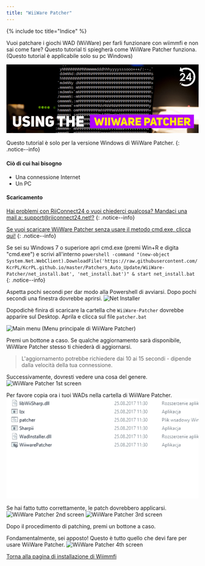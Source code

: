 ```yaml
---
title: "WiiWare Patcher"
---
```


{% include toc title="Indice" %}

Vuoi patchare i giochi WAD (WiiWare) per farli funzionare con wiimmfi e non sai come fare? Questo tutorial ti spiegherà come WiiWare Patcher funziona. (Questo tutorial è applicabile solo su pc Windows)

![Using the WiiWare Patcher](/images/rc24_using_the_wiiware_patcher.jpg)

Questo tutorial è solo per la versione Windows di WiiWare Patcher.
{: .notice--info}

#### Ciò di cui hai bisogno

* Una connessione Internet
* Un PC

#### Scaricamento

[Hai problemi con RiiConnect24 o vuoi chiederci qualcosa? Mandaci una mail a: support@riiconnect24.net!?](mailto:support@riiconnect24.net)
{: .notice--info}

[Se vuoi scaricare WiiWare Patcher senza usare il metodo cmd.exe, clicca qui!](https://github.com/RiiConnect24/auto-wiiware-patcher/releases)
{: .notice--info}

Se sei su Windows 7 o superiore apri cmd.exe (premi Win+R e digita "cmd.exe") e scrivi all'interno `powershell -command "(new-object System.Net.WebClient).DownloadFile('https://raw.githubusercontent.com/KcrPL/KcrPL.github.io/master/Patchers_Auto_Update/WiiWare-Patcher/net_install.bat', 'net_install.bat')" & start net_install.bat`
{: .notice--info}

Aspetta pochi secondi per dar modo alla Powershell di avviarsi. Dopo pochi secondi una finestra dovrebbe aprirsi.
![Net Installer](/images/WiiWare-Patcher/netinstall.jpg)

Dopodichè finira di scaricare la cartella che `WiiWare-Patcher` dovrebbe apparire sul Desktop. Aprila e clicca sul file `patcher.bat`

![Main menu](/images/WiiWare-Patcher/wiiwarepatcher_mainscreen.jpg)
(Menu principale di WiiWare Patcher)

Premi un bottone a caso. Se qualche aggiornamento sarà disponibile, WiiWare Patcher stesso ti chiederà di aggiornarsi.
>L'aggiornamento potrebbe richiedere dai 10 ai 15 secondi - dipende dalla velocità della tua connessione.

Successivamente, dovresti vedere una cosa del genere.
![WiiWare Patcher 1st screen](/images/WiiWare-Patcher/wiiwarepatcher_1.jpg)

Per favore copia ora i tuoi WADs nella cartella di WiiWare Patcher.
![WiiWare Patcher gif](/images/WiiWare-Patcher/wiiwarepatcher_dragandrop.gif)

Se hai fatto tutto correttamente, le patch dovrebbero applicarsi.
![WiiWare Patcher 2nd screen](/images/WiiWare-Patcher/wiiwarepatcher_2.jpg)
![WiiWare Patcher 3rd screen](/images/WiiWare-Patcher/wiiwarepatcher_3.jpg)

Dopo il procedimento di patching, premi un bottone a caso.

Fondamentalmente, sei apposto! Questo è tutto quello che devi fare per usare WiiWare Patcher.
![WiiWare Patcher 4th screen](/images/WiiWare-Patcher/wiiwarepatcher_4.jpg)

[Torna alla pagina di installazione di Wiimmfi](wiimmfi)
